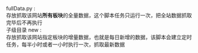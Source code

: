fullData.py :<br> 
    存放抓取该网站<strong>所有板块</strong>的全量数据，这个脚本任务只运行一次，把全站数据抓取完毕后不再执行
<br> 
子级目录 new :<br> 
    存放抓取该网站指定板块的增量数据，也就是每日新增的数据，该脚本会建立定时任务，每半小时或者一小时执行一次，抓取最新数据
